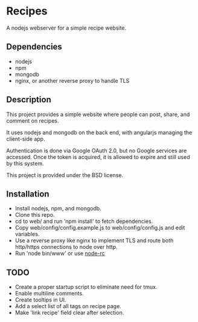 # Recipes
A nodejs webserver for a simple recipe website.

## Dependencies
- nodejs
- npm
- mongodb
- nginx, or another reverse proxy to handle TLS

## Description

This project provides a simple website where people can post, share, and
comment on recipes.

It uses nodejs and mongodb on the back end, with angularjs managing the
client-side app.

Authentication is done via Google OAuth 2.0, but no Google services are
accessed.  Once the token is acquired, it is allowed to expire and still used
by this system.

This project is provided under the BSD license.

## Installation
- Install nodejs, npm, and mongodb.
- Clone this repo.
- cd to web/ and run 'npm install' to fetch dependencies.
- Copy web/config/config.example.js to web/config/config.js and edit variables.
- Use a reverse proxy like nginx to implement TLS and route both http/https
  connections to node over http.
- Run 'node bin/www' or use [node-rc](http://github.com/rwestlund/node-rc)

## TODO
- Create a proper startup script to eliminate need for tmux.
- Enable multiline comments.
- Create tooltips in UI.
- Add a select list of all tags on recipe page.
- Make 'link recipe' field clear after selection.
